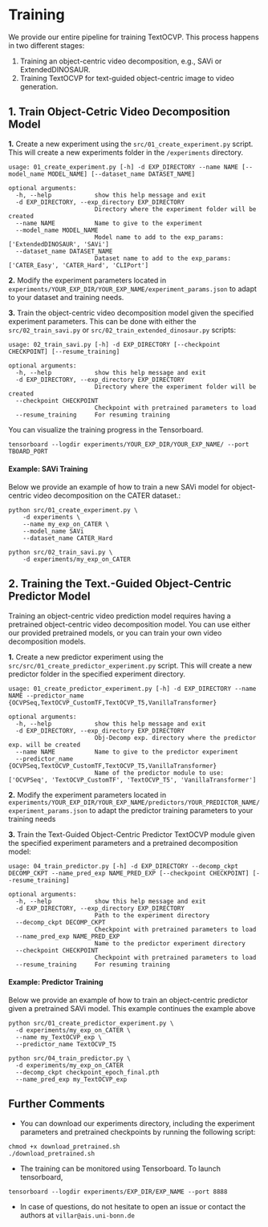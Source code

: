 # Training

We provide our entire pipeline for training TextOCVP.
This process happens in two different stages:
 1. Training an object-centric video decomposition, e.g., SAVi or ExtendedDINOSAUR.
 2. Training TextOCVP for text-guided object-centric image to video generation.



## 1. Train Object-Cetric Video Decomposition Model

**1.** Create a new experiment using the `src/01_create_experiment.py` script.
       This will create a new experiments folder in the `/experiments` directory.

```
usage: 01_create_experiment.py [-h] -d EXP_DIRECTORY --name NAME [--model_name MODEL_NAME] [--dataset_name DATASET_NAME]

optional arguments:
  -h, --help            show this help message and exit
  -d EXP_DIRECTORY, --exp_directory EXP_DIRECTORY
                        Directory where the experiment folder will be created
  --name NAME           Name to give to the experiment
  --model_name MODEL_NAME
                        Model name to add to the exp_params: ['ExtendedDINOSAUR', 'SAVi']
  --dataset_name DATASET_NAME
                        Dataset name to add to the exp_params: ['CATER_Easy', 'CATER_Hard', 'CLIPort']
```



**2.** Modify the experiment parameters located in `experiments/YOUR_EXP_DIR/YOUR_EXP_NAME/experiment_params.json` to adapt to your dataset and training needs.



**3.** Train the object-centric video decomposition model given the specified experiment parameters.
This can be done with either the `src/02_train_savi.py` or `src/02_train_extended_dinosaur.py` scripts:

```
usage: 02_train_savi.py [-h] -d EXP_DIRECTORY [--checkpoint CHECKPOINT] [--resume_training]

optional arguments:
  -h, --help            show this help message and exit
  -d EXP_DIRECTORY, --exp_directory EXP_DIRECTORY
                        Directory where the experiment folder will be created
  --checkpoint CHECKPOINT
                        Checkpoint with pretrained parameters to load
  --resume_training     For resuming training
```


You can visualize the training progress in the Tensorboard.
```
tensorboard --logdir experiments/YOUR_EXP_DIR/YOUR_EXP_NAME/ --port TBOARD_PORT
```



#### Example: SAVi Training

Below we provide an example of how to train a new SAVi model for object-centric video decomposition on the CATER dataset.:

```
python src/01_create_experiment.py \
    -d experiments \
    --name my_exp_on_CATER \
    --model_name SAVi
    --dataset_name CATER_Hard

python src/02_train_savi.py \
    -d experiments/my_exp_on_CATER
```




## 2. Training the Text.-Guided Object-Centric Predictor Model

Training an object-centric video prediction model requires having a pretrained object-centric video decomposition model.
You can use either our provided pretrained models, or you can train your own video decomposition models.


**1.** Create a new predictor experiment using the `src/src/01_create_predictor_experiment.py` script. This will create a new predictor folder in the specified experiment directory.

```
usage: 01_create_predictor_experiment.py [-h] -d EXP_DIRECTORY --name NAME --predictor_name {OCVPSeq,TextOCVP_CustomTF,TextOCVP_T5,VanillaTransformer}

optional arguments:
  -h, --help            show this help message and exit
  -d EXP_DIRECTORY, --exp_directory EXP_DIRECTORY
                        Obj-Decomp exp. directory where the predictor exp. will be created
  --name NAME           Name to give to the predictor experiment
  --predictor_name {OCVPSeq,TextOCVP_CustomTF,TextOCVP_T5,VanillaTransformer}
                        Name of the predictor module to use: ['OCVPSeq', 'TextOCVP_CustomTF', 'TextOCVP_T5', 'VanillaTransformer']
```



**2.** Modify the experiment parameters located in `experiments/YOUR_EXP_DIR/YOUR_EXP_NAME/predictors/YOUR_PREDICTOR_NAME/experiment_params.json` to adapt the predictor training parameters to your training needs




 **3.** Train the Text-Guided Object-Centric Predictor TextOCVP module given the specified experiment parameters and a pretrained decomposition model:

```
usage: 04_train_predictor.py [-h] -d EXP_DIRECTORY --decomp_ckpt DECOMP_CKPT --name_pred_exp NAME_PRED_EXP [--checkpoint CHECKPOINT] [--resume_training]

optional arguments:
  -h, --help            show this help message and exit
  -d EXP_DIRECTORY, --exp_directory EXP_DIRECTORY
                        Path to the experiment directory
  --decomp_ckpt DECOMP_CKPT
                        Checkpoint with pretrained parameters to load
  --name_pred_exp NAME_PRED_EXP
                        Name to the predictor experiment directory
  --checkpoint CHECKPOINT
                        Checkpoint with pretrained parameters to load
  --resume_training     For resuming training
```


#### Example: Predictor Training

Below we provide an example of how to train an object-centric predictor given a pretrained SAVi model. This example continues the example above

```
python src/01_create_predictor_experiment.py \
  -d experiments/my_exp_on_CATER \
  --name my_TextOCVP_exp \
  --predictor_name TextOCVP_T5

python src/04_train_predictor.py \
  -d experiments/my_exp_on_CATER
  --decomp_ckpt checkpoint_epoch_final.pth
  --name_pred_exp my_TextOCVP_exp
```




## Further Comments

 - You can download our experiments directory, including the experiment parameters and pretrained 
 checkpoints by running the following script:
  ```
  chmod +x download_pretrained.sh
  ./download_pretrained.sh
  ```


 - The training can be monitored using Tensorboard.
   To launch tensorboard,
  
  ```
  tensorboard --logdir experiments/EXP_DIR/EXP_NAME --port 8888
  ```

 - In case of questions, do not hesitate to open an issue or contact the authors at `villar@ais.uni-bonn.de`
